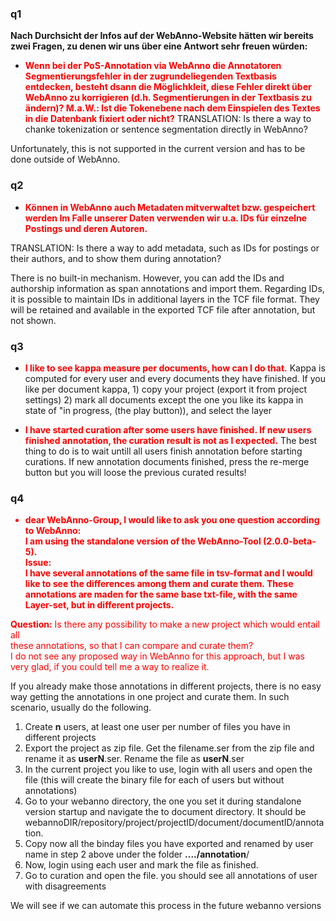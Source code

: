 ### q1 ###
**Nach Durchsicht der Infos auf der WebAnno-Website hätten wir bereits zwei Fragen, zu denen wir uns über eine Antwort sehr freuen würden:**
<font color='red'>
<ul><li><b>Wenn bei der PoS-Annotation via WebAnno die Annotatoren Segmentierungsfehler in der zugrundeliegenden Textbasis entdecken, besteht dsann die Möglichkleit, diese Fehler direkt über WebAnno zu korrigieren (d.h. Segmentierungen in der Textbasis zu ändern)? M.a.W.: Ist die Tokenebene nach dem Einspielen des Textes in die Datenbank fixiert oder nicht?</b> </font>
TRANSLATION: Is there a way to chanke tokenization or sentence segmentation directly in WebAnno?</li></ul>

Unfortunately, this is not supported in the current version and has to be done outside of WebAnno.

### q2 ###
<font color='red'>
<ul><li><b>Können in WebAnno auch Metadaten mitverwaltet bzw. gespeichert werden Im Falle unserer Daten verwenden wir u.a. IDs für einzelne Postings und deren Autoren.</b> </font></li></ul>

TRANSLATION: Is there a way to add metadata, such as IDs for postings or their authors, and to show them during annotation?

There is no built-in mechanism. However, you can add the IDs and authorship information as span annotations and import them. Regarding IDs, it is possible to maintain IDs in additional layers in the TCF file format. They will be retained and available in the exported TCF file after annotation, but not shown.
### q3 ###
<font color='red'>
<ul><li><b>I like to see kappa measure per documents, how can I do that.</b> </font>
Kappa is computed for every user and every documents they have finished. If you like per document kappa, 1) copy your project (export it from project settings) 2) mark all documents except the one you like its kappa in state of "in progress, (the play button)), and select the layer</li></ul>

<font color='red'>
<ul><li><b>I have started curation after some users have finished. If new users finished annotation, the curation result is not as I expected.</b> </font>
The best thing to do is to wait untill all users finish annotation before starting curations. If new annotation documents finished, press the re-merge button but you will loose the previous curated results!</li></ul>

### q4 ###
<font color='red'>
<ul><li><b>dear WebAnno-Group, I would like to ask you one question according to WebAnno:<br>
I am using the standalone version of the WebAnno-Tool (2.0.0-beta-5).<br>
Issue:<br>
I have several annotations of the same file in tsv-format and I would<br>
like to see the differences among them and curate them. These<br>
annotations are maden for the same base txt-file, with the same<br>
Layer-set, but in different projects.</li></ul></b>

<b>Question:</b>
Is there any possibility to make a new project which would entail all<br>
these annotations, so that I can compare and curate them?<br>
I do not see any proposed way in WebAnno for this approach, but I was<br>
very glad, if you could tell me a way to realize it.**</font>**

If you already make those annotations in different projects, there is no
easy way getting the annotations in one project and curate them.
In such scenario, usually do the following.
  1. Create **n** users, at least one user per number of files you have in different projects
  1. Export the project as zip file. Get the filename.ser from the zip file and rename it as **userN**.ser. Rename the file as **userN**.ser
  1. In the current project you like to use, login with all users and open the file (this will create the binary file for each of users but without annotations)
  1. Go to your webanno directory, the one you set it during standalone version startup and navigate the to document directory. It should be webannoDIR/repository/project/projectID/document/documentID/annotation.
  1. Copy now all the binday files you have exported and renamed by user name in step 2 above under the folder **..../annotation**/
  1. Now, login using each user and mark the file as finished.
  1. Go to curation and open the file. you should see all annotations of user with disagreements

We will see if we can automate this process in the future webanno versions